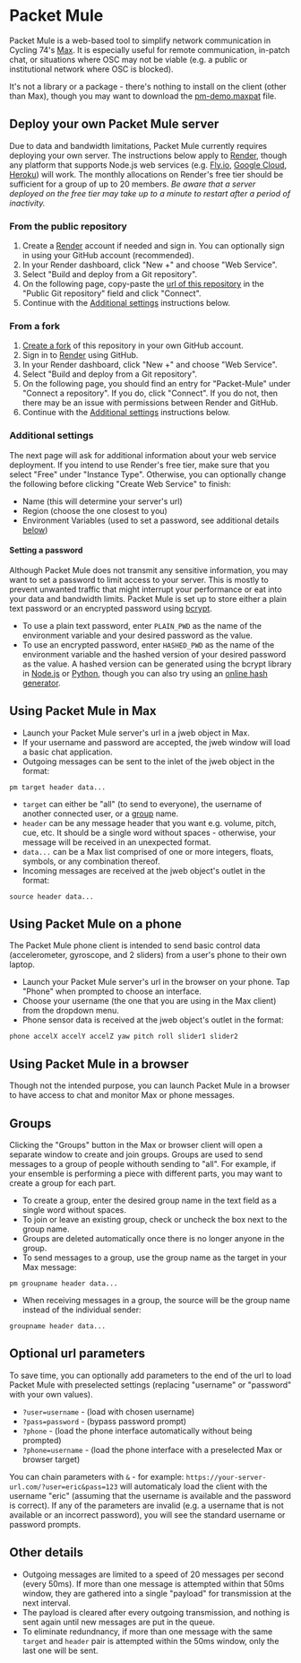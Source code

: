 # Packet Mule

Packet Mule is a web-based tool to simplify network communication in Cycling 74's [Max](https://cycling74.com/products/max). It is especially useful for remote communication, in-patch chat, or situations where OSC may not be viable (e.g. a public or institutional network where OSC is blocked).

It's not a library or a package - there's nothing to install on the client (other than Max), though you may want to download the [pm-demo.maxpat](pm-demo.maxpat) file.

## Deploy your own Packet Mule server

Due to data and bandwidth limitations, Packet Mule currently requires deploying your own server. The instructions below apply to [Render](https://render.com), though any platform that supports Node.js web services (e.g. [Fly.io](https://fly.io), [Google Cloud](https://cloud.google.com/appengine/docs/standard/nodejs/building-app), [Heroku](https://www.heroku.com)) will work. The monthly allocations on Render's free tier should be sufficient for a group of up to 20 members. _Be aware that a server deployed on the free tier may take up to a minute to restart after a period of inactivity._

### From the public repository

1. Create a [Render](https://render.com) account if needed and sign in. You can optionally sign in using your GitHub account (recommended).
2. In your Render dashboard, click "New +" and choose "Web Service".
3. Select "Build and deploy from a Git repository".
4. On the following page, copy-paste the [url of this repository](https://github.com/ersheff/Packet-Mule) in the "Public Git repository" field and click "Connect".
5. Continue with the [Additional settings](#additional-settings) instructions below.

### From a fork

1. [Create a fork](https://docs.github.com/en/pull-requests/collaborating-with-pull-requests/working-with-forks/fork-a-repo) of this repository in your own GitHub account.
2. Sign in to [Render](https://render.com) using GitHub.
3. In your Render dashboard, click "New +" and choose "Web Service".
4. Select "Build and deploy from a Git repository".
5. On the following page, you should find an entry for "Packet-Mule" under "Connect a repository". If you do, click "Connect". If you do not, then there may be an issue with permissions between Render and GitHub.
6. Continue with the [Additional settings](#additional-settings) instructions below.

### Additional settings

The next page will ask for additional information about your web service deployment. If you intend to use Render's free tier, make sure that you select "Free" under "Instance Type". Otherwise, you can optionally change the following before clicking "Create Web Service" to finish:

- Name (this will determine your server's url)
- Region (choose the one closest to you)
- Environment Variables (used to set a password, see additional details [below](#setting-a-password))

#### Setting a password

Although Packet Mule does not transmit any sensitive information, you may want to set a password to limit access to your server. This is mostly to prevent unwanted traffic that might interrupt your performance or eat into your data and bandwidth limits. Packet Mule is set up to store either a plain text password or an encrypted password using [bcrypt](https://en.wikipedia.org/wiki/Bcrypt#:~:text=bcrypt%20is%20a%20password%2Dhashing,presented%20at%20USENIX%20in%201999.).

- To use a plain text password, enter `PLAIN_PWD` as the name of the environment variable and your desired password as the value.
- To use an encrypted password, enter `HASHED_PWD` as the name of the environment variable and the hashed version of your desired password as the value. A hashed version can be generated using the bcrypt library in [Node.js](https://www.npmjs.com/package/bcrypt) or [Python](https://pypi.org/project/bcrypt/), though you can also try using an [online hash generator](https://bcrypt-generator.com).

## Using Packet Mule in Max

- Launch your Packet Mule server's url in a jweb object in Max.
- If your username and password are accepted, the jweb window will load a basic chat application.
- Outgoing messages can be sent to the inlet of the jweb object in the format:

```
pm target header data...
```

- `target` can either be "all" (to send to everyone), the username of another connected user, or a [group](#groups) name.
- `header` can be any message header that you want e.g. volume, pitch, cue, etc. It should be a single word without spaces - otherwise, your message will be received in an unexpected format.
- `data...` can be a Max list comprised of one or more integers, floats, symbols, or any combination thereof.
- Incoming messages are received at the jweb object's outlet in the format:

```
source header data...
```

## Using Packet Mule on a phone

The Packet Mule phone client is intended to send basic control data (accelerometer, gyroscope, and 2 sliders) from a user's phone to their own laptop.

- Launch your Packet Mule server's url in the browser on your phone. Tap "Phone" when prompted to choose an interface.
- Choose your username (the one that you are using in the Max client) from the dropdown menu.
- Phone sensor data is received at the jweb object's outlet in the format:

```
phone accelX accelY accelZ yaw pitch roll slider1 slider2
```

## Using Packet Mule in a browser

Though not the intended purpose, you can launch Packet Mule in a browser to have access to chat and monitor Max or phone messages.

## Groups

Clicking the "Groups" button in the Max or browser client will open a separate window to create and join groups. Groups are used to send messages to a group of people withouth sending to "all". For example, if your ensemble is performing a piece with different parts, you may want to create a group for each part.

- To create a group, enter the desired group name in the text field as a single word without spaces.
- To join or leave an existing group, check or uncheck the box next to the group name.
- Groups are deleted automatically once there is no longer anyone in the group.
- To send messages to a group, use the group name as the target in your Max message:

```
pm groupname header data...
```

- When receiving messages in a group, the source will be the group name instead of the individual sender:

```
groupname header data...
```

## Optional url parameters

To save time, you can optionally add parameters to the end of the url to load Packet Mule with preselected settings (replacing "username" or "password" with your own values).

- `?user=username` - (load with chosen username)
- `?pass=password` - (bypass password prompt)
- `?phone` - (load the phone interface automatically without being prompted)
- `?phone=username` - (load the phone interface with a preselected Max or browser target)

You can chain parameters with `&` - for example: `https://your-server-url.com/?user=eric&pass=123` will automaticaly load the client with the username "eric" (assuming that the username is available and the password is correct). If any of the parameters are invalid (e.g. a username that is not available or an incorrect password), you will see the standard username or password prompts.

## Other details

- Outgoing messages are limited to a speed of 20 messages per second (every 50ms). If more than one message is attempted within that 50ms window, they are gathered into a single "payload" for transmission at the next interval.
- The payload is cleared after every outgoing transmission, and nothing is sent again until new messages are put in the queue.
- To eliminate redundnancy, if more than one message with the same `target` and `header` pair is attempted within the 50ms window, only the last one will be sent.

